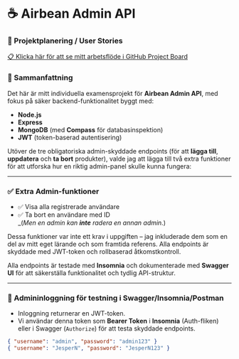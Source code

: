 # ☕ Airbean Admin API
### 📌 Projektplanering / User Stories  
[📋 Klicka här för att se mitt arbetsflöde i GitHub Project Board](https://github.com/users/Thapa-Pro/projects/2/views/1)

### 📌 Sammanfattning

Det här är mitt individuella examensprojekt för **Airbean Admin API**, med fokus på säker backend-funktionalitet byggt med:

- **Node.js**
- **Express**
- **MongoDB** (med **Compass** för databasinspektion)
- **JWT** (token-baserad autentisering)

Utöver de tre obligatoriska admin-skyddade endpoints (för att **lägga till**, **uppdatera** och **ta bort** produkter), valde jag att lägga till två extra funktioner för att utforska hur en riktig admin-panel skulle kunna fungera:

---

### ✅ Extra Admin-funktioner

- ✅ Visa alla registrerade användare  
- ✅ Ta bort en användare med ID  
  _(_Men en admin kan **inte** radera en annan admin._)

Dessa funktioner var inte ett krav i uppgiften – jag inkluderade dem som en del av mitt eget lärande och som framtida referens. Alla endpoints är skyddade med JWT-token och rollbaserad åtkomstkontroll.

Alla endpoints är testade med **Insomnia** och dokumenterade med **Swagger UI** för att säkerställa funktionalitet och tydlig API-struktur.

---

### 🔐 Admininloggning för testning i Swagger/Insomnia/Postman
- Inloggning returnerar en JWT-token.  
- Vi användar denna token som **Bearer Token** i **Insomnia** (Auth-fliken) eller i Swagger (`Authorize`) för att testa skyddade endpoints.
```json
{ "username": "admin", "password": "admin123" }
{ "username": "JesperN", "password": "JesperN123" }
